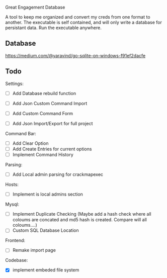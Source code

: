 Great Engagement Database

A tool to keep me organized and convert my creds from one format to another. The executable is self contained, and will only write a database for persistant data. Run the executable anywhere.


## Database
https://medium.com/@yaravind/go-sqlite-on-windows-f91ef2dacfe


## Todo

Settings:
- [ ] Add Database rebuild function
- [ ] Add Json Custom Command Import
- [ ] Add Custom Command Form
- [ ] Add Json Import/Export for full project


Command Bar:
- [ ] Add Clear Option
- [ ] Add Create Entries for current options
- [ ] Implement Command History

Parsing:
- [ ] Add Local admin parsing for crackmapexec

Hosts:
- [ ] Implement is local admins section

Mysql:
- [ ] Implement Duplicate Checking
  (Maybe add a hash check where all coloums are concated and md5 hash is created. Compare will all coloums....)
- [ ] Custom SQL Database Location

Frontend:
- [ ] Remake import page

Codebase:
- [x] implement embeded file system
